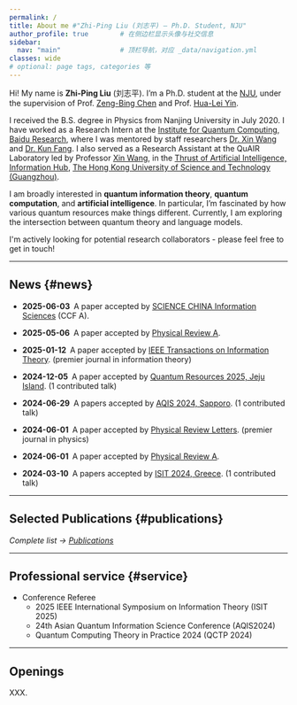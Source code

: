 ```yaml
---
permalink: /
title: About me #"Zhi-Ping Liu (刘志平) — Ph.D. Student, NJU"
author_profile: true        # 在侧边栏显示头像与社交信息
sidebar:
  nav: "main"               # 顶栏导航，对应 _data/navigation.yml
classes: wide 
# optional: page tags, categories 等
---
```


<!-- ======================== 个人简介 / About ======================== -->
Hi! My name is **Zhi-Ping Liu** (刘志平). I’m a Ph.D. student at the <a href="https://www.nju.edu.cn/" target="_blank">NJU</a>, under the supervision of Prof. <a href="https://physics.nju.edu.cn/szdw/qbmd/20240321/i262064.html" target="_blank">Zeng-Bing Chen</a> and Prof. <a href="http://www.phys.ruc.edu.cn/info/1071/2462.htm" target="_blank">Hua-Lei Yin</a>. 

I received the B.S. degree in Physics from Nanjing University in July 2020. I have worked as a Research Intern at the <a href="https://research.baidu.com/Research_Areas/index-view?id=75" target="_blank">Institute for Quantum Computing, Baidu Research</a>, where I was mentored by staff researchers <a href="https://www.xinwang.info/" target="_blank">Dr. Xin Wang</a> and <a href="https://www.kunfang.info/about/" target="_blank">Dr. Kun Fang</a>. I also served as a Research Assistant at the QuAIR Laboratory led by Professor <a href="https://www.xinwang.info/" target="_blank">Xin Wang</a>, in the <a href="https://www.hkust-gz.edu.cn/academics/hubs-and-thrust-areas/information-hub/artificial-intelligence/" target="_blank">Thrust of Artificial Intelligence, Information Hub</a>, <a href="https://www.hkust-gz.edu.cn/" target="_blank">The Hong Kong University of Science and Technology (Guangzhou)</a>. 

I am broadly interested in **quantum information theory**, **quantum computation**, and **artificial intelligence**. In particular, I’m fascinated by how various quantum resources make things different. Currently, I am exploring the intersection between quantum theory and language models.


<!-- ☎️ liuzhiping113@gmail.com | 📍 Nanjing, China -->

I'm actively looking for potential research collaborators - please feel free to get in touch!

---

## News {#news}

<!-- * **2025-05-10** Opened information page for <a href="/prospective.html">prospective students & visitors</a>.  
**2025-05-01** Two papers accepted to <strong>ICML 2025</strong> (1 Spotlight).  
* **2025-04-09** Serving as Area Chair for <strong>NeurIPS 2025</strong>.  
* **2025-01-23** Three papers accepted to <strong>ICLR 2025</strong> (1 Spotlight).  
* **2024-09-26** Four papers accepted to <strong>NeurIPS 2024</strong> (1 Oral).   -->

* **2025-06-03** A paper accepted by <a href="https://www.sciengine.com/SCIS/doi/10.1007/s11432-025-4471-7" target="_blank">SCIENCE CHINA Information Sciences</a> (CCF A).

* **2025-05-06** A paper accepted by <a href="https://journals.aps.org/pra/accepted/f307eYb5F021809251148456c156559d949c74cee" target="_blank">Physical Review A</a>.

* **2025-01-12** A paper accepted by <a href="https://ieeexplore.ieee.org/abstract/document/10849969" target="_blank">IEEE Transactions on Information Theory</a>. (premier journal in information theory)

* **2024-12-05** A paper accepted by <a href="https://2025.quantumresources.science/accepted_talks.html" target="_blank">Quantum Resources 2025, Jeju Island</a>. (1 contributed talk)

* **2024-06-29** A papers accepted by <a href="http://aqis-conf.org/2024/" target="_blank">AQIS 2024, Sapporo</a>. (1 contributed talk)

* **2024-06-01** A paper accepted by <a href="https://journals.aps.org/prl/abstract/10.1103/PhysRevLett.133.010202" target="_blank">Physical Review Letters</a>. (premier journal in physics)

* **2024-06-01** A paper accepted by <a href="https://journals.aps.org/pra/abstract/10.1103/PhysRevA.109.062428" target="_blank">Physical Review A</a>.

* **2024-03-10** A papers accepted by <a href="https://2024.ieee-isit.org/" target="_blank">ISIT 2024, Greece</a>. (1 contributed talk)

---

## Selected Publications {#publications}

<!-- <div class="card-list">

**Limitations of Classically Simulable Measurements for Quantum State Discrimination**  
<em>Physical Review Letters</em> &nbsp;|&nbsp; <a href="https://journals.aps.org/prl/abstract/10.1103/PhysRevLett.133.010202" target="_blank">PDF</a>

</div> -->


_Complete list → [Publications](/publications)_  

---

## Professional service {#service}

<!-- * Journal Referee (subreviewer)
    * XXX
    * XXX -->
* Conference Referee
    * 2025 IEEE International Symposium on Information Theory (ISIT 2025) 
    * 24th Asian Quantum Information Science Conference (AQIS2024)
    * Quantum Computing Theory in Practice 2024 (QCTP 2024)

---

## Openings

XXX.

